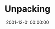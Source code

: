 ---
layout: series
series: "Unpacking"
permalink: "/unpacking/"
title: Unpacking
date: 2001-12-01 00:00:00
endDate: 1900-01-01 00:00:00
description: "Learn who we are by looking at what we brought with us to our new home. "
src: "http://s3.amazonaws.com/crossroads-media/images/legacy/content/GenericCrnerSign.jpg"
---